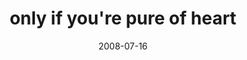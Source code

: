 ---
layout: base.njk
title : 'only if you&#39;re pure of heart' 
view_title : 'only if you&#39;re pure of heart' 
year : '2008' 
date : '2008-07-16' 
img_file : '/drawing/onlyifyourepureofheart.jpg' 
html_file : 'onlyifyourepureofheart' 
next_html : 'whatifimakethewrongchoice.html' 
year_order : '317' 
permalink : "title/{{html_file}}.html"
---